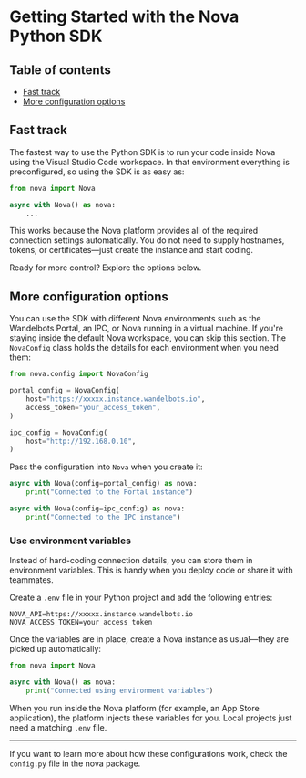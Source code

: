 # Getting Started with the Nova Python SDK

## Table of contents

- [Fast track](#fast-track)
- [More configuration options](#more-configuration-options)

## Fast track

The fastest way to use the Python SDK is to run your code inside Nova using the Visual Studio Code workspace. In that environment everything is preconfigured, so using the SDK is as easy as:

```python
from nova import Nova

async with Nova() as nova:
    ...
```

This works because the Nova platform provides all of the required connection settings automatically. You do not need to supply hostnames, tokens, or certificates—just create the instance and start coding.

Ready for more control? Explore the options below.

## More configuration options

You can use the SDK with different Nova environments such as the Wandelbots Portal, an IPC, or Nova running in a virtual machine. If you're staying inside the default Nova workspace, you can skip this section. The `NovaConfig` class holds the details for each environment when you need them:

```python
from nova.config import NovaConfig

portal_config = NovaConfig(
    host="https://xxxxx.instance.wandelbots.io",
    access_token="your_access_token",
)

ipc_config = NovaConfig(
    host="http://192.168.0.10",
)
```

Pass the configuration into `Nova` when you create it:

```python
async with Nova(config=portal_config) as nova:
    print("Connected to the Portal instance")

async with Nova(config=ipc_config) as nova:
    print("Connected to the IPC instance")
```

### Use environment variables

Instead of hard-coding connection details, you can store them in environment variables. This is handy when you deploy code or share it with teammates.

Create a `.env` file in your Python project and add the following entries:

```
NOVA_API=https://xxxxx.instance.wandelbots.io
NOVA_ACCESS_TOKEN=your_access_token
```

Once the variables are in place, create a Nova instance as usual—they are picked up automatically:

```python
from nova import Nova

async with Nova() as nova:
    print("Connected using environment variables")
```

When you run inside the Nova platform (for example, an App Store application), the platform injects these variables for you. Local projects just need a matching `.env` file.

-----

If you want to learn more about how these configurations work, check the `config.py` file in the nova package.

